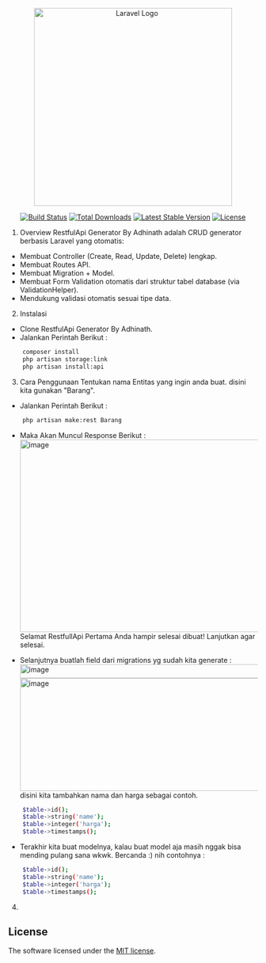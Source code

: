 <p align="center"><a href="https://laravel.com" target="_blank"><img src="https://raw.githubusercontent.com/laravel/art/master/logo-lockup/5%20SVG/2%20CMYK/1%20Full%20Color/laravel-logolockup-cmyk-red.svg" width="400" alt="Laravel Logo"></a></p>

<p align="center">
<a href="https://github.com/laravel/framework/actions"><img src="https://github.com/laravel/framework/workflows/tests/badge.svg" alt="Build Status"></a>
<a href="https://packagist.org/packages/laravel/framework"><img src="https://img.shields.io/packagist/dt/laravel/framework" alt="Total Downloads"></a>
<a href="https://packagist.org/packages/laravel/framework"><img src="https://img.shields.io/packagist/v/laravel/framework" alt="Latest Stable Version"></a>
<a href="https://packagist.org/packages/laravel/framework"><img src="https://img.shields.io/packagist/l/laravel/framework" alt="License"></a>
</p>

1. Overview
   RestfulApi Generator By Adhinath adalah CRUD generator berbasis Laravel yang otomatis:

-   Membuat Controller (Create, Read, Update, Delete) lengkap.
-   Membuat Routes API.
-   Membuat Migration + Model.
-   Membuat Form Validation otomatis dari struktur tabel database (via ValidationHelper).
-   Mendukung validasi otomatis sesuai tipe data.

2. Instalasi

-   Clone RestfulApi Generator By Adhinath.
-   Jalankan Perintah Berikut : 
```bash
    composer install
    php artisan storage:link
    php artisan install:api
```

3. Cara Penggunaan
   Tentukan nama Entitas yang ingin anda buat. disini kita gunakan "Barang".
   
-   Jalankan Perintah Berikut :
```bash
    php artisan make:rest Barang
```
-   Maka Akan Muncul Response Berikut :
    <img width="1395" height="389" alt="image" src="https://github.com/user-attachments/assets/847aaca3-00fc-4454-a927-0c08542ce3de" />
    Selamat RestfullApi Pertama Anda hampir selesai dibuat! Lanjutkan agar selesai.
    
-   Selanjutnya buatlah field dari migrations yg sudah kita generate :
    <img width="554" height="28" alt="image" src="https://github.com/user-attachments/assets/f6ad2e83-e08c-42be-95d3-5ff6913ab0ac" />
    <img width="610" height="228" alt="image" src="https://github.com/user-attachments/assets/9b850791-56cf-403c-8bca-5abe10653bc8" />
    disini kita tambahkan nama dan harga sebagai contoh.
```bash
    $table->id();
    $table->string('name');
    $table->integer('harga');
    $table->timestamps();
```
- Terakhir kita buat modelnya, kalau buat model aja masih nggak bisa mending pulang sana wkwk. Bercanda :) nih contohnya :
```bash
    $table->id();
    $table->string('name');
    $table->integer('harga');
    $table->timestamps();
```

4. 

## License

The software licensed under the [MIT license](https://opensource.org/licenses/MIT).
